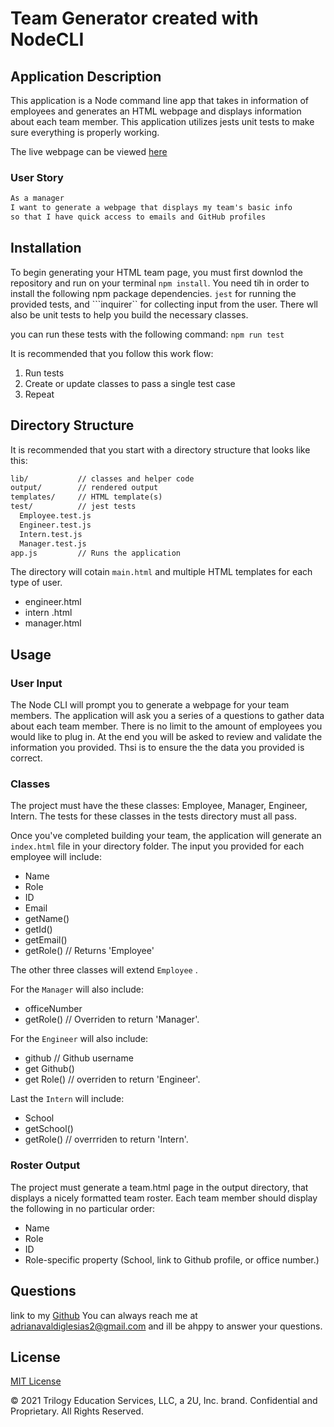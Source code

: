 # Team Generator created with NodeCLI
## Application Description
This application is a Node command line app that takes in information of employees and generates an HTML webpage and displays information about each team member. This application utilizes jests unit tests to make sure everything is properly working. 

The live webpage can be viewed [here]()


### User Story

```md
As a manager
I want to generate a webpage that displays my team's basic info
so that I have quick access to emails and GitHub profiles
```
## Installation

To begin generating your HTML team page, you must first downlod the repository and run on your terminal ```npm install```. You need tih in order to install the following npm package dependencies.
```jest``` for running the provided tests, and ```inquirer`` for collecting input from the user. There wll also be unit tests to help you build the necessary classes. 

you can run these tests with the following command: ```npm run test```

It is recommended that you follow this work flow:

1. Run tests
2. Create or update classes to pass a single test case
3. Repeat

## Directory Structure

It is recommended that you start with a directory structure that looks like this:

```md
lib/           // classes and helper code
output/        // rendered output
templates/     // HTML template(s)
test/          // jest tests
  Employee.test.js
  Engineer.test.js
  Intern.test.js
  Manager.test.js
app.js         // Runs the application
```
The directory will cotain ```main.html``` and multiple HTML templates for each type of user. 

* engineer.html
* intern .html
* manager.html
## Usage
### User Input

The Node CLI will prompt you to generate a webpage for your team members. The application will ask you a series of a questions to gather data about each team member. There is no limit to the amount of employees you would like to plug in. At the end you will be asked to review and validate the information you provided. Thsi is to ensure the the data you provided is correct.  


### Classes
 The project must have the these classes: Employee, Manager, Engineer,
Intern. The tests for these classes in the tests directory must all pass.

Once you've completed building your team, the application will generate an ```index.html``` file in your directory folder. The input you provided for each employee will include:

* Name
* Role
* ID
* Email
* getName()
* getId()
* getEmail()
* getRole() // Returns 'Employee'

The other three classes will extend ```Employee``` .

For the ```Manager``` will also include:

* officeNumber
* getRole() // Overriden to return 'Manager'.

For the ```Engineer``` will also include:

* github // Github username
* get Github()
* get Role() // overriden to return 'Engineer'.

Last the ```Intern``` will include:

* School 
* getSchool()
* getRole() // overrriden to return 'Intern'.

### Roster Output

The project must generate a team.html page in the output directory, that displays a nicely formatted team roster. Each team member should display the following in no particular order:

* Name 
* Role
* ID
* Role-specific property (School, link to Github profile, or office number.)

## Questions

link to my [Github]()
You can always reach me at adrianavaldiglesias2@gmail.com and ill be ahppy to answer your questions. 

## License 

[MIT License](https://www.mit.edu/~amini/LICENSE.md)

© 2021 Trilogy Education Services, LLC, a 2U, Inc. brand. Confidential and Proprietary. All Rights Reserved.










 